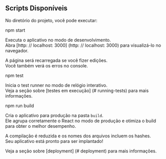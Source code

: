 ## Scripts Disponíveis

No diretório do projeto, você pode executar:

npm start

Executa o aplicativo no modo de desenvolvimento. <br>
Abra [http: // localhost: 3000] (http: // localhost: 3000) para visualizá-lo no navegador.

A página será recarregada se você fizer edições. <br>
Você também verá os erros no console.

npm test

Inicia o test runner no modo de relógio interativo. <br>
Veja a seção sobre [testes em execução] (# running-tests) para mais informações.

npm run build

Cria o aplicativo para produção na pasta `build`. <br>
Ele agrupa corretamente o React no modo de produção e otimiza o build para obter o melhor desempenho.

A compilação é reduzida e os nomes dos arquivos incluem os hashes. <br>
Seu aplicativo está pronto para ser implantado!

Veja a seção sobre [deployment] (# deployment) para mais informações.



